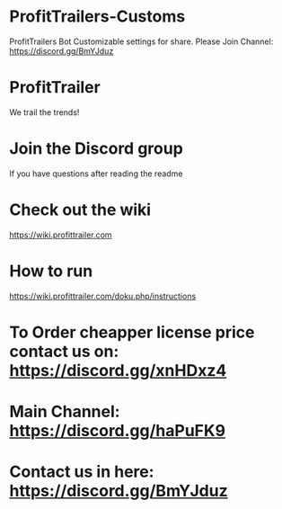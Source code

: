 # ProfitTrailers-Customs
ProfitTrailers Bot Customizable settings for share. Please Join Channel: https://discord.gg/BmYJduz


# ProfitTrailer
We trail the trends!

# Join the Discord group
If you have questions after reading the readme

# Check out the wiki
https://wiki.profittrailer.com  

# How to run
https://wiki.profittrailer.com/doku.php/instructions  

# To Order cheapper license price contact us on: https://discord.gg/xnHDxz4
# Main Channel: https://discord.gg/haPuFK9
# Contact us in here: https://discord.gg/BmYJduz
